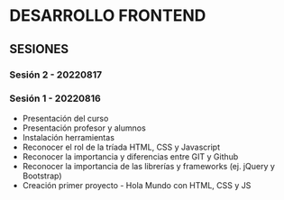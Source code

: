 # DESARROLLO FRONTEND

## SESIONES

### Sesión 2 - 20220817

### Sesión 1 - 20220816 

- Presentación del curso
- Presentación profesor y alumnos 
- Instalación herramientas
- Reconocer el rol de la tríada HTML, CSS y Javascript 
- Reconocer la importancia y diferencias entre GIT y Github 
- Reconocer la importancia de las librerías y frameworks (ej. jQuery y Bootstrap)
- Creación primer proyecto - Hola Mundo con HTML, CSS y JS 
